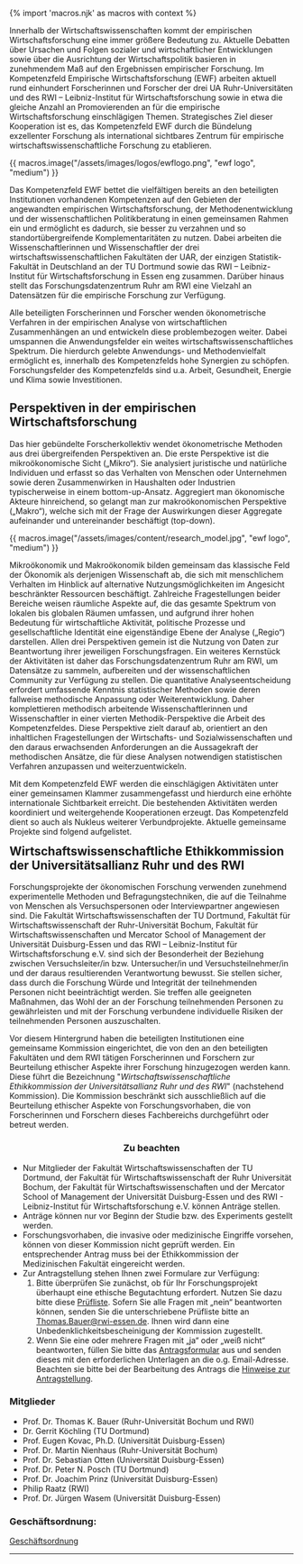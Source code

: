{% import 'macros.njk' as macros with context %}

Innerhalb der Wirtschaftswissenschaften kommt der empirischen Wirtschaftsforschung eine immer größere Bedeutung zu. Aktuelle Debatten über Ursachen und Folgen sozialer und wirtschaftlicher Entwicklungen sowie über die Ausrichtung der Wirtschaftspolitik basieren in zunehmendem Maß auf den Ergebnissen empirischer Forschung. Im Kompetenzfeld Empirische Wirtschaftsforschung (EWF) arbeiten aktuell rund einhundert Forscherinnen und Forscher der drei UA Ruhr-Universitäten und des RWI – Leibniz-Institut für Wirtschaftsforschung sowie in etwa die gleiche Anzahl an Promovierenden an für die empirische Wirtschaftsforschung einschlägigen Themen. Strategisches Ziel dieser Kooperation ist es, das Kompetenzfeld EWF durch die Bündelung exzellenter Forschung als international sichtbares Zentrum für empirische wirtschaftswissenschaftliche Forschung zu etablieren.

{{ macros.image("/assets/images/logos/ewflogo.png", "ewf logo", "medium") }}

Das Kompetenzfeld EWF bettet die vielfältigen bereits an den beteiligten Institutionen vorhandenen Kompetenzen auf den Gebieten der angewandten empirischen Wirtschaftsforschung, der Methodenentwicklung und der wissenschaftlichen Politikberatung in einen gemeinsamen Rahmen ein und ermöglicht es dadurch, sie besser zu verzahnen und so standortübergreifende Komplementaritäten zu nutzen. Dabei arbeiten die Wissenschaftlerinnen und Wissenschaftler der drei wirtschaftswissenschaftlichen Fakultäten der UAR, der einzigen Statistik-Fakultät in Deutschland an der TU Dortmund sowie das RWI – Leibniz-Institut für Wirtschaftsforschung in Essen eng zusammen. Darüber hinaus stellt das Forschungsdatenzentrum Ruhr am RWI eine Vielzahl an Datensätzen für die empirische Forschung zur Verfügung.

Alle beteiligten Forscherinnen und Forscher wenden ökonometrische Verfahren in der empirischen Analyse von wirtschaftlichen Zusammenhängen an und entwickeln diese problembezogen weiter. Dabei umspannen die Anwendungsfelder ein weites wirtschaftswissenschaftliches Spektrum. Die hierdurch gelebte Anwendungs- und Methodenvielfalt ermöglicht es, innerhalb des Kompetenzfelds hohe Synergien zu schöpfen. Forschungsfelder des Kompetenzfelds sind u.a. Arbeit, Gesundheit, Energie und Klima sowie Investitionen.

## Perspektiven in der empirischen Wirtschaftsforschung
Das hier gebündelte Forscherkollektiv wendet ökonometrische Methoden aus drei übergreifenden Perspektiven an. Die erste Perspektive ist die mikroökonomische Sicht („Mikro“). Sie analysiert juristische und natürliche Individuen und erfasst so das Verhalten von Menschen oder Unternehmen sowie deren Zusammenwirken in Haushalten oder Industrien typischerweise in einem bottom-up-Ansatz. Aggregiert man ökonomische Akteure hinreichend, so gelangt man zur makroökonomischen Perspektive („Makro“), welche sich mit der Frage der Auswirkungen dieser Aggregate aufeinander und untereinander beschäftigt (top-down).

{{ macros.image("/assets/images/content/research_model.jpg", "ewf logo", "medium") }}

Mikroökonomik und Makroökonomik bilden gemeinsam das klassische Feld der Ökonomik als derjenigen Wissenschaft ab, die sich mit menschlichem Verhalten im Hinblick auf alternative Nutzungsmöglichkeiten im Angesicht beschränkter Ressourcen beschäftigt. Zahlreiche Fragestellungen beider Bereiche weisen räumliche Aspekte auf, die das gesamte Spektrum von lokalen bis globalen Räumen umfassen, und aufgrund ihrer hohen Bedeutung für wirtschaftliche Aktivität, politische Prozesse und gesellschaftliche Identität eine eigenständige Ebene der Analyse („Regio“) darstellen.
Allen drei Perspektiven gemein ist die Nutzung von Daten zur Beantwortung ihrer jeweiligen Forschungsfragen. Ein weiteres Kernstück der Aktivitäten ist daher das Forschungsdatenzentrum Ruhr am RWI, um Datensätze zu sammeln, aufbereiten und der wissenschaftlichen Community zur Verfügung zu stellen. Die quantitative Analyseentscheidung erfordert umfassende Kenntnis statistischer Methoden sowie deren fallweise methodische Anpassung oder Weiterentwicklung. Daher komplettieren methodisch arbeitende Wissenschaftlerinnen und Wissenschaftler in einer vierten Methodik-Perspektive die Arbeit des Kompetenzfeldes. Diese Perspektive zielt darauf ab, orientiert an den inhaltlichen Fragestellungen der Wirtschafts- und Sozialwissenschaften und den daraus erwachsenden Anforderungen an die Aussagekraft der methodischen Ansätze, die für diese Analysen notwendigen statistischen Verfahren anzupassen und weiterzuentwickeln.

Mit dem Kompetenzfeld EWF werden die einschlägigen Aktivitäten unter einer gemeinsamen Klammer zusammengefasst und hierdurch eine erhöhte internationale Sichtbarkeit erreicht. Die bestehenden Aktivitäten werden koordiniert und weitergehende Kooperationen erzeugt. Das Kompetenzfeld dient so auch als Nukleus weiterer Verbundprojekte. Aktuelle gemeinsame Projekte sind folgend aufgelistet.

<h2 id="Ethikkommission" style="padding-top: 110px; margin-top: -110px;">Wirtschaftswissenschaftliche Ethikkommission der Universitätsallianz Ruhr und des RWI </h3>

Forschungsprojekte der ökonomischen Forschung verwenden zunehmend experimentelle Methoden und Befragungstechniken, die auf die Teilnahme von Menschen als Versuchspersonen oder Interviewpartner angewiesen sind. Die Fakultät Wirtschaftswissenschaften der TU Dortmund, Fakultät für Wirtschaftswissenschaft der Ruhr-Universität Bochum, Fakultät für Wirtschaftswissenschaften und Mercator School of Management der Universität Duisburg-Essen und das RWI – Leibniz-Institut für Wirtschaftsforschung e.V. sind sich der Besonderheit der Beziehung zwischen Versuchsleiter/in bzw. Untersucher/in und Versuchsteilnehmer/in und der daraus resultierenden Verantwortung bewusst. Sie stellen sicher, dass durch die Forschung Würde und Integrität der teilnehmenden Personen nicht beeinträchtigt werden. Sie treffen alle geeigneten Maßnahmen, das Wohl der an der Forschung teilnehmenden Personen zu gewährleisten und mit der Forschung verbundene individuelle Risiken der teilnehmenden Personen auszuschalten.

Vor diesem Hintergrund haben die beteiligten Institutionen eine gemeinsame Kommission eingerichtet, die von den an den beteiligten Fakultäten und dem RWI tätigen Forscherinnen und Forschern zur Beurteilung ethischer Aspekte ihrer Forschung hinzugezogen werden kann. Diese führt die Bezeichnung "_Wirtschaftswissenschaftliche Ethikkommission der Universitätsallianz Ruhr und des RWI_" (nachstehend Kommission). Die Kommission beschränkt sich ausschließlich auf die Beurteilung ethischer Aspekte von Forschungsvorhaben, die von Forscherinnen und Forschern dieses Fachbereichs durchgeführt oder betreut werden.

<h3 style="text-align: center;">Zu beachten</h3>

- Nur Mitglieder der Fakultät Wirtschaftswissenschaften der TU Dortmund, der Fakultät für Wirtschaftswissenschaft der Ruhr Universität Bochum, der Fakultät für Wirtschaftswissenschaften und der Mercator School of Management der Universität Duisburg-Essen und des RWI - Leibniz-Institut für Wirtschaftsforschung e.V. können Anträge stellen.
- Anträge können nur vor Beginn der Studie bzw. des Experiments gestellt werden.
- Forschungsvorhaben, die invasive oder medizinische Eingriffe vorsehen, können von dieser Kommission nicht geprüft werden. Ein entsprechender Antrag muss bei der Ethikkommission der Medizinischen Fakultät eingereicht werden.
- Zur Antragstellung stehen Ihnen zwei Formulare zur Verfügung: 
	1. Bitte überprüfen Sie zunächst, ob für Ihr Forschungsprojekt überhaupt eine ethische Begutachtung erfordert. Nutzen Sie dazu bitte diese [Prüfliste](/assets/documents/Checklist_for_Exempt_Status_de.pdf). Sofern Sie alle Fragen mit „nein“ beantworten können, senden Sie die unterschriebene Prüfliste bitte an [Thomas.Bauer@rwi-essen.de](mailto:Thomas.Bauer@rwi-essen.de). Ihnen wird dann eine Unbedenklichkeitsbescheinigung der Kommission zugestellt.
	2. Wenn Sie eine oder mehrere Fragen mit „ja“ oder „weiß nicht“ beantworten, füllen Sie bitte das [Antragsformular](/assets/documents/Antragsformular_de.pdf) aus und senden dieses mit den erforderlichen Unterlagen an die o.g. Email-Adresse. Beachten sie bitte bei der Bearbeitung des Antrags die [Hinweise zur Antragstellung](/assets/documents/Hinweise_zur_Antragstellung.pdf). 
	
### Mitglieder

- Prof. Dr. Thomas K. Bauer (Ruhr-Universität Bochum und RWI)
- Dr. Gerrit Köchling (TU Dortmund)
- Prof. Eugen Kovac, Ph.D. (Universität Duisburg-Essen)
- Prof. Dr. Martin Nienhaus (Ruhr-Universität Bochum)
- Prof. Dr. Sebastian Otten (Universität Duisburg-Essen)
- Prof. Dr. Peter N. Posch (TU Dortmund)
- Prof. Dr. Joachim Prinz (Universität Duisburg-Essen)
- Philip Raatz (RWI)
- Prof. Dr. Jürgen Wasem (Universität Duisburg-Essen)

### Geschäftsordnung: 
[Geschäftsordnung](/assets/documents/20240306_Geschaeftsordnung_Ethikkommission_UAR.pdf)

***